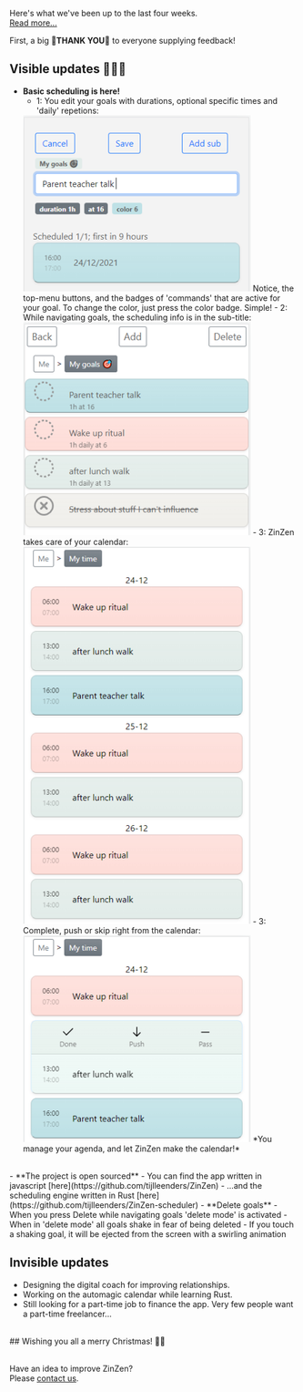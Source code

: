 Here's what we've been up to the last four weeks.  
[Read more...](https://blog.zinzen.me/2021/12/24/App-update.html)   

First, a big 🙏**THANK YOU**🙏 to everyone supplying feedback!  

## Visible updates 🎁🎁🎁
- **Basic scheduling is here!**
  - 1: You edit your goals with durations, optional specific times and 'daily' repetions:  
  <img src="/img/edit_goal_for_first_calendar.PNG" alt="drawing" width="400"/>  
  Notice, the top-menu buttons, and the badges of 'commands' that are active for your goal.  
  To change the color, just press the color badge. Simple!  
  - 2: While navigating goals, the scheduling info is in the sub-title:  
  <img src="/img/first_calendar_and_top_menu_buttons.PNG" alt="drawing" width="400"/>  
  - 3: ZinZen takes care of your calendar:  
  <img src="/img/first_calendar_view.PNG" alt="drawing" width="400"/>  
  - 3: Complete, push or skip right from the calendar:  
  <img src="/img/edit_slot.PNG" alt="drawing" width="400"/>  
  *You manage your agenda, and let ZinZen make the calendar!*
<br />  
- **The project is open sourced**
  - You can find the app written in javascript [here](https://github.com/tijlleenders/ZinZen)  
  - ...and the scheduling engine written in Rust [here](https://github.com/tijlleenders/ZinZen-scheduler)  
- **Delete goals**
  - When you press Delete while navigating goals 'delete mode' is activated
  - When in 'delete mode' all goals shake in fear of being deleted
  - If you touch a shaking goal, it will be ejected from the screen with a swirling animation


## Invisible updates
- Designing the digital coach for improving relationships.
- Working on the automagic calendar while learning Rust.
- Still looking for a part-time job to finance the app. Very few people want a part-time freelancer...
<br />  
## Wishing you all a merry Christmas! 🎄🎅
<br />
<br />

Have an idea to improve ZinZen?  
Please [contact us](https://zinzen.me/contact.html).